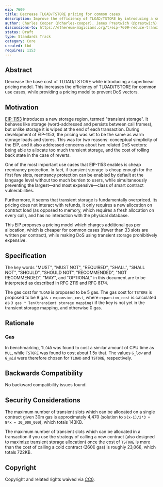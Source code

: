 ```yaml
---
eip: 7609
title: Decrease TLOAD/TSTORE pricing for common cases
description: Improve the efficiency of TLOAD/TSTORE by introducing a superlinear pricing model.
author: Charles Cooper (@charles-cooper), James Prestwich (@prestwich), brockelmore (@brockelmore)
discussions-to: https://ethereum-magicians.org/t/eip-7609-reduce-transient-storage-pricing/18435
status: Draft
type: Standards Track
category: Core
created: tbd
requires: 1153
---
```


## Abstract

Decrease the base cost of TLOAD/TSTORE while introducing a superlinear pricing model. This increases the efficiency of TLOAD/TSTORE for common use cases, while providing a pricing model to prevent DoS vectors.

## Motivation

[EIP-1153](./eip-1153.md) introduces a new storage region, termed "transient storage". It behaves like storage (word-addressed and persists between call frames), but unlike storage it is wiped at the end of each transaction. During development of EIP-1153, the pricing was set to be the same as warm storage loads and stores. This was for two reasons: conceptual simplicity of the EIP, and it also addressed concerns about two related DoS vectors: being able to allocate too much transient storage, and the cost of rolling back state in the case of reverts.

One of the most important use cases that EIP-1153 enables is cheap reentrancy protection. In fact, if transient storage is cheap enough for the first few slots, reentrancy protection can be enabled by default at the language level without too much burden to users, while simultaneously preventing the largest—and most expensive—class of smart contract vulnerabilities.

Furthermore, it seems that transient storage is fundamentally overpriced. Its pricing does not interact with refunds, it only requires a new allocation on contract load (as opposed to memory, which requires a fresh allocation on every call), and has no interaction with the physical database.

This EIP proposes a pricing model which charges additional gas per allocation, which is cheaper for common cases (fewer than 33 slots are written per contract), while making DoS using transient storage prohibitively expensive.

## Specification
The key words "MUST", "MUST NOT", "REQUIRED", "SHALL", "SHALL NOT", "SHOULD", "SHOULD NOT", "RECOMMENDED", "NOT RECOMMENDED", "MAY", and "OPTIONAL" in this document are to be interpreted as described in RFC 2119 and RFC 8174.

The gas cost for `TLOAD` is proposed to be 5 gas. The gas cost for `TSTORE` is proposed to be 8 gas + `expansion_cost`, where `expansion_cost` is calculated as `3 gas * len(transient storage mapping)` if the key is not yet in the transient storage mapping, and otherwise 0 gas.

## Rationale

### Gas

In benchmarking, `TLOAD` was found to cost a similar amount of CPU time as `MUL`, while `TSTORE` was found to cost about 1.5x that. The values `G_low` and `G_mid` were therefore chosen for `TLOAD` and `TSTORE`, respectively.

## Backwards Compatibility

No backward compatibility issues found.

## Security Considerations

The maximum number of transient slots which can be allocated on a single contract given 30m gas is approximately 4,470 (solution to `x(x-1)/2*3 + 8*x = 30_000_000`), which totals 143KB.

The maximum number of transient slots which can be allocated in a transaction if you use the strategy of calling a new contract (also designed to maximize transient storage allocation) once the cost of `TSTORE` is more than the cost of calling a cold contract (2600 gas) is roughly 23,068, which totals 722KB.

## Copyright

Copyright and related rights waived via [CC0](../LICENSE.md).
